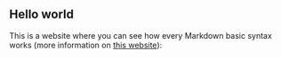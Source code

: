 ## Hello world
This is a website where you can see how every Markdown basic syntax works (more information on [this website](https://commonmark.org/help/)):

